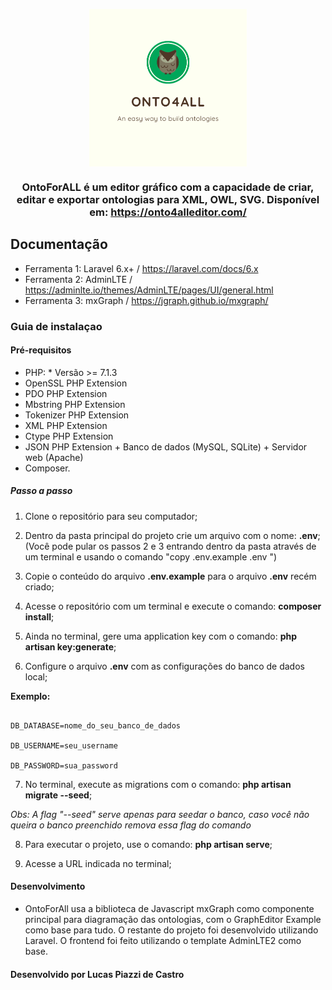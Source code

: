 <img style="display: block;
  margin-left: auto;
  margin-right: auto;
  width: 50%;" src="public/css/images/Logo3.png"> 
 
 <h3 align="center">
 OntoForALL é um editor gráfico com a capacidade de criar, editar e exportar ontologias para XML, OWL, SVG. Disponível em:
 <a href="https://onto4alleditor.com/">https://onto4alleditor.com/</a>
 </h3>
 
 


 
## Documentação 
* Ferramenta 1: Laravel 6.x+ / https://laravel.com/docs/6.x
* Ferramenta 2: AdminLTE / https://adminlte.io/themes/AdminLTE/pages/UI/general.html
* Ferramenta 3: mxGraph / https://jgraph.github.io/mxgraph/ 

### Guia de instalaçao 
#### Pré-requisitos 
* PHP: * Versão >= 7.1.3
* OpenSSL PHP Extension 
* PDO PHP Extension 
* Mbstring PHP Extension 
* Tokenizer PHP Extension 
* XML PHP Extension 
* Ctype PHP Extension 
* JSON PHP Extension + Banco de dados (MySQL, SQLite) + Servidor web (Apache)
* Composer. 

##### Passo a passo 

1. Clone o repositório para seu computador; 

2. Dentro da pasta principal do projeto crie um arquivo com o nome: **.env**; (Você pode pular os passos 2 e 3 entrando dentro da pasta através de um terminal e usando o comando "copy .env.example .env ")

3. Copie o conteúdo do arquivo **.env.example** para o arquivo **.env** recém criado; 

4. Acesse o repositório com um terminal e execute o comando: **composer install**; 

5. Ainda no terminal, gere uma application key com o comando: **php artisan key:generate**; 

6. Configure o arquivo **.env** com as configurações do banco de dados local; 

**Exemplo:**

````

DB_DATABASE=nome_do_seu_banco_de_dados

DB_USERNAME=seu_username

DB_PASSWORD=sua_password

````
 
7. No terminal, execute as migrations com o comando: **php artisan migrate --seed**; 

*Obs: A flag "--seed" serve apenas para seedar o banco, caso você não queira o banco preenchido remova essa flag do comando* 

8. Para executar o projeto, use o comando: **php artisan serve**;

10. Acesse a URL indicada no terminal;

#### Desenvolvimento 

* OntoForAll usa a biblioteca de Javascript mxGraph como componente principal para diagramação das ontologias, com o GraphEditor Example como base para tudo. O restante do projeto foi desenvolvido utilizando Laravel. O frontend foi feito utilizando o template AdminLTE2 como base.


#### Desenvolvido por Lucas Piazzi de Castro ####
